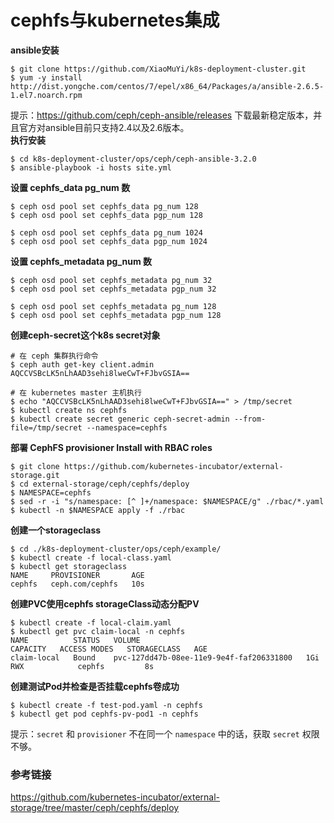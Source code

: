 # cephfs与kubernetes集成

**ansible安装**
```
$ git clone https://github.com/XiaoMuYi/k8s-deployment-cluster.git
$ yum -y install http://dist.yongche.com/centos/7/epel/x86_64/Packages/a/ansible-2.6.5-1.el7.noarch.rpm
```
提示：https://github.com/ceph/ceph-ansible/releases 下载最新稳定版本，并且官方对ansible目前只支持2.4以及2.6版本。  
**执行安装**
```
$ cd k8s-deployment-cluster/ops/ceph/ceph-ansible-3.2.0
$ ansible-playbook -i hosts site.yml
``` 
**设置 cephfs_data pg_num 数**
```
$ ceph osd pool set cephfs_data pg_num 128
$ ceph osd pool set cephfs_data pgp_num 128

$ ceph osd pool set cephfs_data pg_num 1024
$ ceph osd pool set cephfs_data pgp_num 1024
```
**设置 cephfs_metadata pg_num 数**
```
$ ceph osd pool set cephfs_metadata pg_num 32
$ ceph osd pool set cephfs_metadata pgp_num 32

$ ceph osd pool set cephfs_metadata pg_num 128
$ ceph osd pool set cephfs_metadata pgp_num 128
```

**创建ceph-secret这个k8s secret对象**  
```
# 在 ceph 集群执行命令
$ ceph auth get-key client.admin
AQCCVSBcLK5nLhAAD3sehi8lweCwT+FJbvGSIA==
```

```
# 在 kubernetes master 主机执行
$ echo "AQCCVSBcLK5nLhAAD3sehi8lweCwT+FJbvGSIA==" > /tmp/secret
$ kubectl create ns cephfs
$ kubectl create secret generic ceph-secret-admin --from-file=/tmp/secret --namespace=cephfs
```
**部署 CephFS provisioner Install with RBAC roles**
```
$ git clone https://github.com/kubernetes-incubator/external-storage.git
$ cd external-storage/ceph/cephfs/deploy
$ NAMESPACE=cephfs
$ sed -r -i "s/namespace: [^ ]+/namespace: $NAMESPACE/g" ./rbac/*.yaml
$ kubectl -n $NAMESPACE apply -f ./rbac
```
**创建一个storageclass**
```
$ cd ./k8s-deployment-cluster/ops/ceph/example/
$ kubectl create -f local-class.yaml
$ kubectl get storageclass
NAME     PROVISIONER       AGE
cephfs   ceph.com/cephfs   10s
```
**创建PVC使用cephfs storageClass动态分配PV**
```
$ kubectl create -f local-claim.yaml
$ kubectl get pvc claim-local -n cephfs
NAME          STATUS   VOLUME                                     CAPACITY   ACCESS MODES   STORAGECLASS   AGE
claim-local   Bound    pvc-127dd47b-08ee-11e9-9e4f-faf206331800   1Gi        RWX            cephfs         8s
```
**创建测试Pod并检查是否挂载cephfs卷成功**
```
$ kubectl create -f test-pod.yaml -n cephfs
$ kubectl get pod cephfs-pv-pod1 -n cephfs
```
提示：`secret` 和 `provisioner` 不在同一个 `namespace` 中的话，获取 `secret` 权限不够。

### 参考链接
https://github.com/kubernetes-incubator/external-storage/tree/master/ceph/cephfs/deploy  
